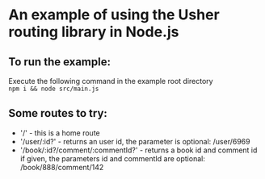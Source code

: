# An example of using the Usher routing library in Node.js

## To run the example:

Execute the following command in the example root directory <br>
`npm i && node src/main.js`

## Some routes to try:

- '/' - this is a home route <br>
- '/user/:id?' - returns an user id, the parameter is optional: /user/6969 <br>
- '/book/:id?/comment/:commentId?' - returns a book id and comment id if given, the parameters id and commentId are optional: /book/888/comment/142

